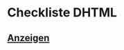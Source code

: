 # Checkliste DHTML

## [Anzeigen](https://htmlpreview.github.io/?https://github.com/sauternic/Checkliste_DHTML/blob/master/DHTML-Checklisten-V1.0-Smartphone.html)
